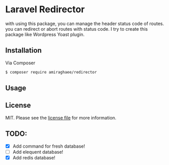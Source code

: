 # Laravel Redirector

with using this package, you can manage the header status code of routes.
you can redirect or abort routes with status code.
I try to create this package like Wordpress Yoast plugin.


## Installation

Via Composer

``` bash
$ composer require amiraghaee/redirector
```

## Usage



## License

MIT. Please see the [license file](license.md) for more information.

## TODO:
- [x] Add command for fresh database!
- [ ] Add elequent database!
- [x] Add redis database!
